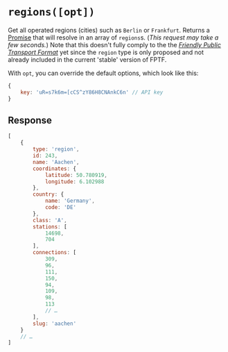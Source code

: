 # `regions([opt])`

Get all operated regions (cities) such as `Berlin` or `Frankfurt`. Returns a [Promise](https://developer.mozilla.org/en-US/docs/Web/JavaScript/Reference/Global_Objects/promise) that will resolve in an array of `regions`s. (_This request may take a few seconds._)
Note that this doesn't fully comply to the the [*Friendly Public Transport Format*](https://github.com/public-transport/friendly-public-transport-format) yet since the `region` type is only proposed and not already included in the current 'stable' version of FPTF.

With `opt`, you can override the default options, which look like this:

```javascript
{
	key: 'uR=s7k6m=[cCS^zY86H8CNAnkC6n' // API key
}
```

## Response

```js
[
	{
		type: 'region',
		id: 243,
		name: 'Aachen',
		coordinates: {
			latitude: 50.780919,
			longitude: 6.102988
		},
		country: {
			name: 'Germany',
			code: 'DE'
		},
		class: 'A',
		stations: [
			14698,
			704
		],
		connections: [
			309,
			96,
			111,
			150,
			94,
			109,
			98,
			113
			// …
		],
		slug: 'aachen'
	}
	// …
]
```
